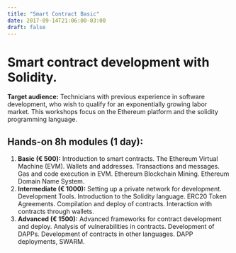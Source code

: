 ```yaml
---
title: "Smart Contract Basic"
date: 2017-09-14T21:06:00-03:00
draft: false
---
```


# Smart contract development with Solidity. 

**Target audience:** Technicians with previous experience in software 
development, who wish to qualify for an exponentially growing labor market. This 
workshops focus on the Ethereum platform and the solidity programming language.

## Hands-on 8h modules (1 day):

1. **Basic (€ 500):** Introduction to smart contracts. The Ethereum Virtual 
Machine (EVM). Wallets and addresses. Transactions and messages. Gas and code 
execution in EVM. Ethereum Blockchain Mining. Ethereum Domain Name System.
2. **Intermediate (€ 1000):** Setting up a private network for development. 
Development Tools. Introduction to the Solidity language. ERC20 Token 
Agreements. Compilation and deploy of contracts. Interaction with contracts 
through wallets.
3. **Advanced (€ 1500):** Advanced frameworks for contract development and 
deploy. Analysis of vulnerabilities in contracts. Development of DAPPs. 
Development of contracts in other languages. DAPP deployments, SWARM.
